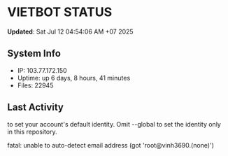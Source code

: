 # VIETBOT STATUS
**Updated**: Sat Jul 12 04:54:06 AM +07 2025

## System Info
- IP: 103.77.172.150
- Uptime: up 6 days, 8 hours, 41 minutes
- Files: 22945

## Last Activity

to set your account's default identity.
Omit --global to set the identity only in this repository.

fatal: unable to auto-detect email address (got 'root@vinh3690.(none)')
